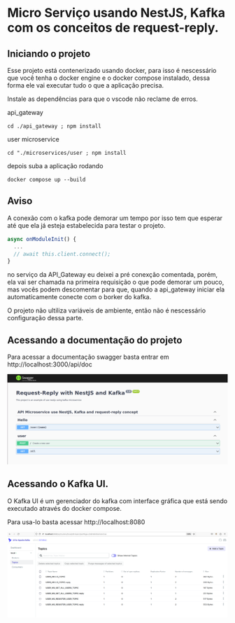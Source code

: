 # Micro Serviço usando NestJS, Kafka com os conceitos de request-reply.

## Iniciando o projeto
Esse projeto está contenerizado usando docker, para isso é nescessário que você tenha o docker engine e o docker compose instalado, dessa forma ele vai executar tudo o que a aplicação precisa.

Instale as dependências para que o vscode não reclame de erros.

api_gateway
```console
cd ./api_gateway ; npm install
```

user microservice
```console
cd "./microservices/user ; npm install
```

depois suba a aplicação rodando

```console
docker compose up --build
```

## Aviso
A conexão com o kafka pode demorar um tempo por isso tem que esperar até que ela já esteja estabelecida para testar o projeto.

```typescript
async onModuleInit() {
  ...
  // await this.client.connect();
}
```
no serviço da API_Gateway eu deixei a pré conexção comentada, porém, ela vai ser chamada na primeira requisição o que pode demorar um pouco, mas vocês podem descomentar para que, quando a api_gateway iniciar ela automaticamente conecte com o borker do kafka.

O projeto não ultiliza variáveis de ambiente, então não é nescessário configuração dessa parte.

## Acessando a documentação do projeto

Para acessar a documentação swagger basta entrar em http://localhost:3000/api/doc

![Swagger doc](./assets/Screenshot%20from%202023-02-26%2011-17-14.png)

## Acessando o Kafka UI.

O Kafka UI é um gerenciador do kafka com interface gráfica que está sendo executado através do docker compose.

Para usa-lo basta acessar http://localhost:8080

![Kafka UI](./assets/Screenshot%20from%202023-02-26%2011-14-24.png)